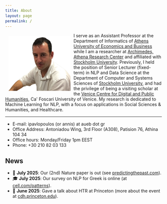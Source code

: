 ```yaml
---
title: About
layout: page
permalink: /
---
```


<img src="docs/assets/logo.jpeg" align="left" width="200px" style="padding:10px;"/>

I serve as an Assistant Professor at the Department of Informatics of [Athens University of Economics and Business](https://aueb.gr/en) while I am a researcher at [Archimedes, Athena Research Center](https://www.athenarc.gr/en/archimedes) and affiliated with [Stockholm University](https://dsv.su.se/en/). 
Previously, I held the position of Senior Lecturer (fixed-term) in NLP and Data Science at the Department of Computer and Systems Sciences of [Stockholm University](https://dsv.su.se/en/), and had the privilege of being a visiting scholar at the [Venice Centre for Digital and Public Humanities](https://vedph.github.io/), Ca' Foscari University of Venice.
My research is dedicated to Machine Learning for NLP, with a focus on applications in Social Sciences & Humanities, and Healthcare.

--- 

* E-mail: ipavlopoulos (or annis) at aueb dot gr
* Office Address: Antoniadou Wing, 3rd Floor (A308), Patision 76, Athina 104 34
* Office hours: Monday/Friday 1pm EEST
* Phone: +30 210 82 03 133

## News

- 📢 **July 2025**: Our (2nd) Nature paper is out (see [predictingthepast.com](https://predictingthepast.com)).
- 🎓 **July 2025**: Our survey on NLP for Greek is online (at [cell.com/patterns](https://www.cell.com/patterns/fulltext/S2666-3899(25)00161-8)).
- 🧪 **June 2025**: Gave a talk about HTR at Princeton (more about the event at [cdh.princeton.edu](https://cdh.princeton.edu/events/2025/06/scoop-source-codes-of-the-past-launching-an-international-atrhtr-network-for-manuscript-analysis/)).
